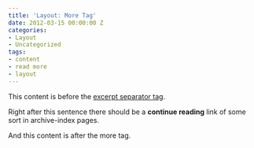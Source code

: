 ```yaml
---
title: 'Layout: More Tag'
date: 2012-03-15 00:00:00 Z
categories:
- Layout
- Uncategorized
tags:
- content
- read more
- layout
---
```


This content is before the [excerpt separator tag](http://jekyllrb.com/docs/posts/#post-excerpts).

Right after this sentence there should be a **continue reading** link of some sort in archive-index pages.

<!--more-->

And this content is after the more tag.